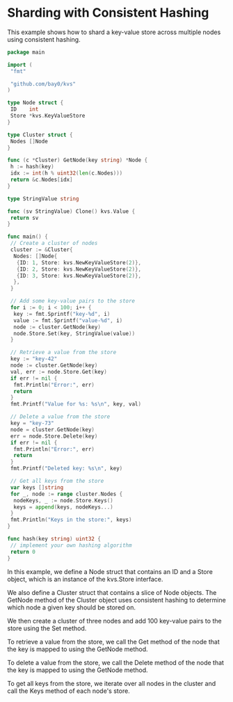 # Sharding with Consistent Hashing

This example shows how to shard a key-value store across multiple nodes using consistent hashing.

```go
package main

import (
 "fmt"

 "github.com/bay0/kvs"
)

type Node struct {
 ID    int
 Store *kvs.KeyValueStore
}

type Cluster struct {
 Nodes []Node
}

func (c *Cluster) GetNode(key string) *Node {
 h := hash(key)
 idx := int(h % uint32(len(c.Nodes)))
 return &c.Nodes[idx]
}

type StringValue string

func (sv StringValue) Clone() kvs.Value {
 return sv
}

func main() {
 // Create a cluster of nodes
 cluster := &Cluster{
  Nodes: []Node{
   {ID: 1, Store: kvs.NewKeyValueStore(2)},
   {ID: 2, Store: kvs.NewKeyValueStore(2)},
   {ID: 3, Store: kvs.NewKeyValueStore(2)},
  },
 }

 // Add some key-value pairs to the store
 for i := 0; i < 100; i++ {
  key := fmt.Sprintf("key-%d", i)
  value := fmt.Sprintf("value-%d", i)
  node := cluster.GetNode(key)
  node.Store.Set(key, StringValue(value))
 }

 // Retrieve a value from the store
 key := "key-42"
 node := cluster.GetNode(key)
 val, err := node.Store.Get(key)
 if err != nil {
  fmt.Println("Error:", err)
  return
 }
 fmt.Printf("Value for %s: %s\n", key, val)

 // Delete a value from the store
 key = "key-73"
 node = cluster.GetNode(key)
 err = node.Store.Delete(key)
 if err != nil {
  fmt.Println("Error:", err)
  return
 }
 fmt.Printf("Deleted key: %s\n", key)

 // Get all keys from the store
 var keys []string
 for _, node := range cluster.Nodes {
  nodeKeys, _ := node.Store.Keys()
  keys = append(keys, nodeKeys...)
 }
 fmt.Println("Keys in the store:", keys)
}

func hash(key string) uint32 {
 // implement your own hashing algorithm
 return 0
}
```

In this example, we define a Node struct that contains an ID and a Store object, which is an instance of the kvs.Store interface.

We also define a Cluster struct that contains a slice of Node objects. The GetNode method of the Cluster object uses consistent hashing to determine which node a given key should be stored on.

We then create a cluster of three nodes and add 100 key-value pairs to the store using the Set method.

To retrieve a value from the store, we call the Get method of the node that the key is mapped to using the GetNode method.

To delete a value from the store, we call the Delete method of the node that the key is mapped to using the GetNode method.

To get all keys from the store, we iterate over all nodes in the cluster and call the Keys method of each node's store.
